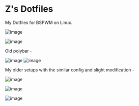 # Z's Dotfiles
My Dotfiles for BSPWM on Linux.

![image](https://user-images.githubusercontent.com/72144072/135455929-35bdf25e-5319-4519-8f9e-5b5e18f387bd.png)

![image](https://user-images.githubusercontent.com/72144072/134498651-9904d7ff-357f-45bd-8f55-ada977628bc4.png)

Old polybar -
 
![image](https://user-images.githubusercontent.com/72144072/133924122-84f984b7-0849-4841-9750-2d36d6142647.png)
![image](https://user-images.githubusercontent.com/72144072/133895188-61c9379c-ba03-486e-9328-f77d6aab56d6.png)

My older setups with the similar config and slight modification -

![image](https://user-images.githubusercontent.com/72144072/133895244-ea5b38d4-e938-48b7-bcfd-1c6045c93159.png)

![image](https://user-images.githubusercontent.com/72144072/133895249-d6aae5a0-8648-45d4-8e99-4e192b0d607c.png)

![image](https://user-images.githubusercontent.com/72144072/133895256-d2084bbb-3928-4682-92bf-c0d75fd5722f.png)
